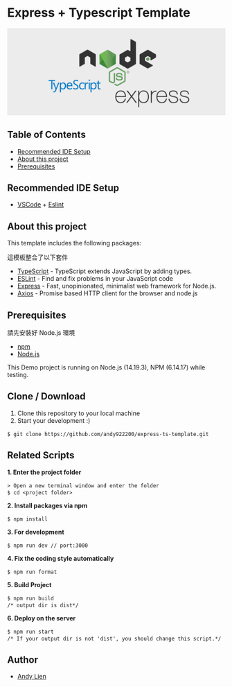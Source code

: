 # Express + Typescript Template

<p align="center">
    <img src="./iconForReadme.png" alt="logo" width="512">
</p>

## Table of Contents
- [Recommended IDE Setup](#recommended-ide-setup)
- [About this project](#about-this-project)
- [Prerequisites](#prerequisites)

## Recommended IDE Setup
- [VSCode](https://code.visualstudio.com/) + [Eslint](https://marketplace.visualstudio.com/items?itemName=dbaeumer.vscode-eslint)

## About this project 
<p>This template includes the following packages:</p>
<p>這模板整合了以下套件</p>

- [TypeScript](https://www.typescriptlang.org/) - TypeScript extends JavaScript by adding types.
- [ESLint](https://eslint.org/) - Find and fix problems in your JavaScript code
- [Express](https://expressjs.com/) - Fast, unopinionated, minimalist web framework for Node.js.
- [Axios](https://github.com/axios/axios) - Promise based HTTP client for the browser and node.js

## Prerequisites
<p>請先安裝好 Node.js 環境</p>

- [npm](https://www.npmjs.com/get-npm)
- [Node.js](https://nodejs.org/en/download/)

This Demo project is running on Node.js (14.19.3), NPM (6.14.17) while testing.

## Clone / Download
1. Clone this repository to your local machine
2. Start your development :)

```
$ git clone https://github.com/andy922200/express-ts-template.git
```

## Related Scripts

**1. Enter the project folder**
```
> Open a new terminal window and enter the folder
$ cd <project folder>
```
**2. Install packages via npm**
```
$ npm install
```
**3. For development**
```
$ npm run dev // port:3000
```
**4. Fix the coding style automatically**
```
$ npm run format
```
**5. Build Project**
```
$ npm run build
/* output dir is dist*/
```
**6. Deploy on the server**
```
$ npm run start
/* If your output dir is not 'dist', you should change this script.*/
```
## Author
- [Andy Lien](https://github.com/andy922200)
